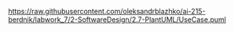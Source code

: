 https://raw.githubusercontent.com/oleksandrblazhko/ai-215-berdnik/labwork_7/2-SoftwareDesign/2.7-PlantUML/UseCase.puml
